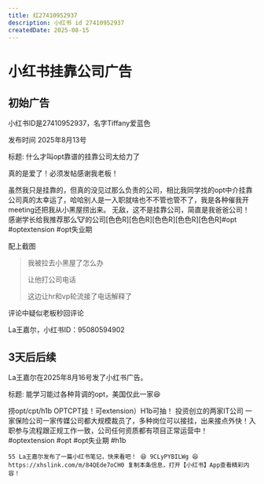 ```yaml
---
title: 红27410952937
description: 小红书 id 27410952937
createdDate: 2025-08-15
---
```


# 小红书挂靠公司广告

## 初始广告
小红书ID是27410952937，名字Tiffany爱蓝色

发布时间 2025年8月13号

标题: 什么才叫opt靠谱的挂靠公司太给力了

真的是爱了！必须发帖感谢我老板！

虽然我只是挂靠的，但真的没见过那么负责的公司，相比我同学找的opt中介挂靠公司真的太幸运了，哈哈别人是一入职就啥也不不管也管不了，我是各种催我开meeting还把我从小黑屋捞出来。
无敌，这不是挂靠公司，简直是我爸爸公司！
感谢学长给我推荐那么🐮的公司[色色R][色色R][色色R][色色R][色色R]#opt #optextension #opt失业期

配上截图
> 我被拉去小黑屋了怎么办
>
> 让他打公司电话
>
> 这边让hr和vp轮流接了电话解释了

评论中疑似老板秒回评论

La王嘉尔，小红书ID：95080594902


## 3天后后续

La王嘉尔在2025年8月16号发了小红书广告。

标题: 能学习能过各种背调的opt，美国仅此一家😆

捞opt/cpt/h1b
OPTCPT挂！可extension）H1b可抽！
投资创立的两家IT公司 一家保险公司一家传媒公司都大规模裁员了，多种岗位可以接挂，出来接点外快！入职参与流程跟正规工作一致，公司任何资质都有项目正常运营中！ #optextension   #opt   #opt失业期   #h1b
```
55 La王嘉尔发布了一篇小红书笔记，快来看吧！ 😆 9CLyPYBILWg 😆 https://xhslink.com/m/84QEde7oCH0 复制本条信息，打开【小红书】App查看精彩内容！
```
